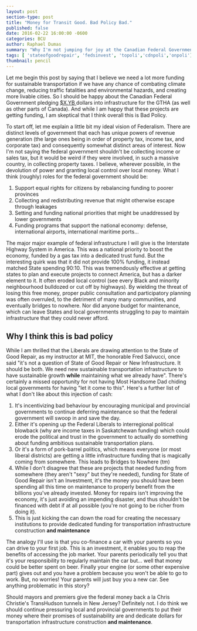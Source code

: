 ```yaml
---
layout: post
section-type: post
title: "Money for Transit Good. Bad Policy Bad."
published: false
date: 2016-02-22 16:00:00 -0600
categories: BCU
author: Raphael Dumas
summary: "Why I'm not jumping for joy at the Canadian Federal Government's generosity towards transit"
tags: [ 'stateofgoodrepair', 'fedsinvest', 'topoli','cdnpoli','onpoli']
thumbnail: pencil  
---
```


Let me begin this post by saying that I believe we need a lot more funding for sustainable transportation if we have any chance of combating climate change, reducing traffic fatalities and environmental hazards, and creating more livable cities. So I should be happy about the Canadian Federal Government pledging [$X.YB ]() dollars into infrastructure for the GTHA (as well as other parts of Canada). And while I am happy that these projects are getting funding, I am skeptical that I think overall this is Bad Policy.

To start off, let me explain a little bit my ideal vision of Federalism. There are distinct levels of government that each has unique powers of revenue generation (the large ones being in order of property tax, income tax, and corporate tax) and consequently somewhat distinct areas of interest. Now I'm not saying the federal government shouldn't be collecting income or sales tax, but it would be weird if they were involved, in such a massive country, in collecting property taxes. I believe, wherever possible, in the devolution of power and granting local control over local money. What I think (roughly) roles for the federal government should be:

 1. Support equal rights for citizens by rebalancing funding to poorer provinces
 2. Collecting and redistributing revenue that might otherwise escape through leakages
 3. Setting and funding national priorities that might be unaddressed by lower governments
 4. Funding programs that support the national economy: defense, international airports, international maritime ports...
 
The major major example of federal infrastructure I will give is the Interstate Highway System in America. This was a national priority to boost the economy, funded by a gas tax into a dedicated trust fund. But the interesting quirk was that it did not provide 100% funding, it instead matched State spending 90:10. This was tremendously effective at getting states to plan and execute projects to connect America, but has a darker element to it. It often eroded local control (see every Black and minority neighbourhood bulldozed or cut off by highways). By wielding the threat of losing this free money, proper public consultation and participatory planning was often overruled, to the detriment of many many communities, and eventually bridges to nowhere. Nor did anyone budget for maintenance, which can leave States and local governments struggling to pay to maintain infrastructure that they could never afford. 

## Why I think this is bad policy

While I am thrilled that the Liberals are drawing attention to the State of Good Repair, as my instructor at MIT, the honorable Fred Salvucci, once said "it's not a question of State of Good Repair or New Infrastructure. It should be both. We need new sustainable transportation infrastructure to have sustainable growth **while** maintaining what we already have". There's certainly a missed opportunity for not having Most Handsome Dad chiding local governments for having "let it come to this". Here's a further list of what I don't like about this injection of cash:
 
 1. It's incentivizing bad behaviour by encouraging municipal and provincial governments to continue deferring maintenance so that the federal government will swoop in and save the day.
 2. Either it's opening up the Federal Liberals to interregional political blowback (why are income taxes in Saskatchewan funding) which could erode the political and trust in the government to actually do something about funding ambitious sustainable transportation plans.
 3. Or it's a form of pork-barrel politics, which means everyone (or most liberal districts) are getting a little infrastructure funding that is magically coming from somewhere. This leads to Bridges to Nowhere (tm)
 4. While I don't disagree that these are projects that needed funding from somewhere (they aren't "sexy" but they're needed), funding for State of Good Repair isn't an Investment, it's the money you should have been spending all this time on maintenance to properly benefit from the billions you've already invested. Money for repairs isn't improving the economy, it's just avoiding an impending disaster, and thus shouldn't be financed with debt if at all possible (you're not going to be richer from doing it). 
 5. This is just kicking the can down the road for creating the necessary institutions to provide dedicated funding for transportation infrastructure construction **and maintenance**
 
The analogy I'll use is that you co-finance a car with your parents so you can drive to your first job. This is an investment, it enables you to reap the benefits of accessing the job market. Your parents periodically tell you that it's your responsibility to regularly maintain the car but... well that money could be better spent on beer. Finally your engine (or some other expensive part) gives out and you have a problem because you won't be able to go to work. But, no worries! Your parents will just buy you a new car. See anything problematic in this story?

Should mayors and premiers give the federal money back a la Chris Christie's TransHudson tunnels in New Jersey? Definitely not. I do think we should continue pressuring local and provincial governments to put their money where their promises of sustainability are and dedicate dollars for transportation infrastructure construction **and maintenance**. 